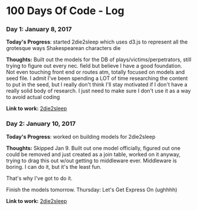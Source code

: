 # 100 Days Of Code - Log

### Day 1: January 8, 2017

**Today's Progress**: started 2die2sleep which uses d3.js to represent all the grotesque ways Shakespearean characters die

**Thoughts:** Built out the models for the DB of plays/victims/perpetrators, still trying to figure out every nec. field but believe I have a good foundation. Not even touching front end or routes atm, totally focused on models and seed file. I admit I've been spending a LOT of time researching the content to put in the seed, but I really don't think I'll stay motivated if I don't have a really solid body of research. I just need to make sure I don't use it as a way to avoid actual coding

**Link to work:** [2die2sleep](https://github.com/kbuechner/2die2sleep)


### Day 2: January 10, 2017

**Today's Progress**: worked on building models for 2die2sleep

**Thoughts:** Skipped Jan 9. Built out one model officially, figured out one could be removed and just created as a join table, worked on it anyway, trying to drag this out w/out getting to middleware ever. Middleware is boring. I can do it, but it's the least fun. 

That's why I've got to do it.

Finish the models tomorrow. Thursday: Let's Get Express On (ughhhh)

**Link to work:** [2die2sleep](https://github.com/kbuechner/2die2sleep)

